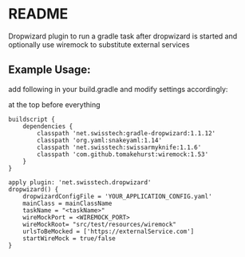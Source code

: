 README
=====

Dropwizard plugin to run a gradle task after dropwizard is started and optionally use wiremock to substitute external services

## Example Usage:

add following in your build.gradle and modify settings accordingly:

at the top before everything

```
buildscript {
    dependencies {
        classpath 'net.swisstech:gradle-dropwizard:1.1.12'
        classpath 'org.yaml:snakeyaml:1.14'
        classpath 'net.swisstech:swissarmyknife:1.1.6'
        classpath 'com.github.tomakehurst:wiremock:1.53'
    }
}
```

```
apply plugin: 'net.swisstech.dropwizard'
dropwizard() {
    dropwizardConfigFile = 'YOUR_APPLICATION_CONFIG.yaml'
    mainClass = mainClassName
    taskName = "<taskName>"
    wireMockPort = <WIREMOCK_PORT>
    wireMockRoot= "src/test/resources/wiremock"
    urlsToBeMocked = ['https://externalService.com']
    startWireMock = true/false
}
```